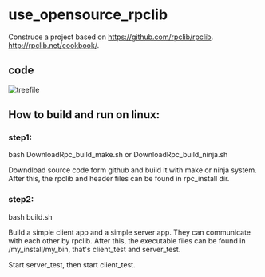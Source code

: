 # use_opensource_rpclib
Construce a project based on https://github.com/rpclib/rpclib.  http://rpclib.net/cookbook/.



## code

![treefile](/home/tusimple/Documents/Fang/myProj/use_opensource_rpclib/pic/treefile.png)

## How to build and run on linux:

### step1:

bash DownloadRpc_build_make.sh or  DownloadRpc_build_ninja.sh

Downdload source code form github and build it with make or ninja system. After this, the rpclib and header files can be found in rpc_install dir.



### step2:

bash build.sh

Build a simple client app and a simple server app. They can communicate with each other by rpclib. After this, the executable files can be found in /my_install/my_bin, that's client_test and server_test.

Start server_test, then start client_test.




